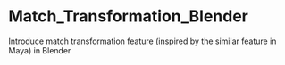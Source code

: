 # Match_Transformation_Blender
Introduce match transformation feature (inspired by the similar feature in Maya) in Blender
